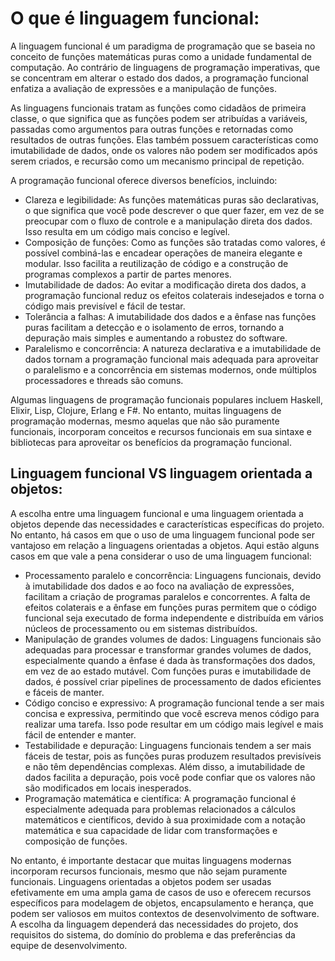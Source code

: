 # O que é linguagem funcional:
A linguagem funcional é um paradigma de programação que se baseia no conceito de funções matemáticas puras como a unidade fundamental de computação. Ao contrário de linguagens de programação imperativas, que se concentram em alterar o estado dos dados, a programação funcional enfatiza a avaliação de expressões e a manipulação de funções.

As linguagens funcionais tratam as funções como cidadãos de primeira classe, o que significa que as funções podem ser atribuídas a variáveis, passadas como argumentos para outras funções e retornadas como resultados de outras funções. Elas também possuem características como imutabilidade de dados, onde os valores não podem ser modificados após serem criados, e recursão como um mecanismo principal de repetição.

A programação funcional oferece diversos benefícios, incluindo:
- Clareza e legibilidade: As funções matemáticas puras são declarativas, o que significa que você pode descrever o que quer fazer, em vez de se preocupar com o fluxo de controle e a manipulação direta dos dados. Isso resulta em um código mais conciso e legível.
- Composição de funções: Como as funções são tratadas como valores, é possível combiná-las e encadear operações de maneira elegante e modular. Isso facilita a reutilização de código e a construção de programas complexos a partir de partes menores.
- Imutabilidade de dados: Ao evitar a modificação direta dos dados, a programação funcional reduz os efeitos colaterais indesejados e torna o código mais previsível e fácil de testar.
- Tolerância a falhas: A imutabilidade dos dados e a ênfase nas funções puras facilitam a detecção e o isolamento de erros, tornando a depuração mais simples e aumentando a robustez do software.
- Paralelismo e concorrência: A natureza declarativa e a imutabilidade de dados tornam a programação funcional mais adequada para aproveitar o paralelismo e a concorrência em sistemas modernos, onde múltiplos processadores e threads são comuns.

Algumas linguagens de programação funcionais populares incluem Haskell, Elixir, Lisp, Clojure, Erlang e F#. No entanto, muitas linguagens de programação modernas, mesmo aquelas que não são puramente funcionais, incorporam conceitos e recursos funcionais em sua sintaxe e bibliotecas para aproveitar os benefícios da programação funcional.

## Linguagem funcional VS linguagem orientada a objetos:
A escolha entre uma linguagem funcional e uma linguagem orientada a objetos depende das necessidades e características específicas do projeto. No entanto, há casos em que o uso de uma linguagem funcional pode ser vantajoso em relação a linguagens orientadas a objetos. Aqui estão alguns casos em que vale a pena considerar o uso de uma linguagem funcional:

- Processamento paralelo e concorrência: Linguagens funcionais, devido à imutabilidade dos dados e ao foco na avaliação de expressões, facilitam a criação de programas paralelos e concorrentes. A falta de efeitos colaterais e a ênfase em funções puras permitem que o código funcional seja executado de forma independente e distribuída em vários núcleos de processamento ou em sistemas distribuídos.
- Manipulação de grandes volumes de dados: Linguagens funcionais são adequadas para processar e transformar grandes volumes de dados, especialmente quando a ênfase é dada às transformações dos dados, em vez de ao estado mutável. Com funções puras e imutabilidade de dados, é possível criar pipelines de processamento de dados eficientes e fáceis de manter.
- Código conciso e expressivo: A programação funcional tende a ser mais concisa e expressiva, permitindo que você escreva menos código para realizar uma tarefa. Isso pode resultar em um código mais legível e mais fácil de entender e manter.
- Testabilidade e depuração: Linguagens funcionais tendem a ser mais fáceis de testar, pois as funções puras produzem resultados previsíveis e não têm dependências complexas. Além disso, a imutabilidade de dados facilita a depuração, pois você pode confiar que os valores não são modificados em locais inesperados.
- Programação matemática e científica: A programação funcional é especialmente adequada para problemas relacionados a cálculos matemáticos e científicos, devido à sua proximidade com a notação matemática e sua capacidade de lidar com transformações e composição de funções.

No entanto, é importante destacar que muitas linguagens modernas incorporam recursos funcionais, mesmo que não sejam puramente funcionais. Linguagens orientadas a objetos podem ser usadas efetivamente em uma ampla gama de casos de uso e oferecem recursos específicos para modelagem de objetos, encapsulamento e herança, que podem ser valiosos em muitos contextos de desenvolvimento de software. A escolha da linguagem dependerá das necessidades do projeto, dos requisitos do sistema, do domínio do problema e das preferências da equipe de desenvolvimento.
